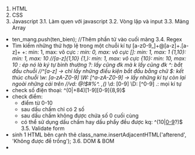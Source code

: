 1. HTML
2. CSS
3. Javascript
  3.1. Làm quen với javascript
  3.2. Vòng lặp và input
  3.3. Mảng Array
  - ten_mang.push(ten_bien); //Thêm phần tử vào cuối mảng
  3.4. Regex
  - Tìm kiếm những thứ hợp lệ trong một chuỗi kí tự
    [a-z0-9\_]+@[a-z]+\.[a-z]+
    +: min: 1, max: vô cực
    _: min: 0, max: vô cực
    []: min: 1, max: 1
    {1,10}: min: 1, max: 10 //[a-z]{1,10}
    {1,}: min: 1, max: vô cực
    {10}: min: 10, max: 10
    \: ép nó là ký tự bình thường
    ?: lấy cũng đk mà k lấy cũng đk
    ^: bắt đầu chuỗi //^[a-z] -> chỉ lấy những điều kiện bắt đầu bằng chữ
    $: kết thúc chuỗi
    \w: [a-zA-Z0-9]
    \W: [^a-zA-Z0-9] -> lấy những kí tự còn lại ngoài những cái trên //vd: @!$#%^. ,()_
    \d: [0-9]
    \D: [^0-9]
    .: mọi kí tự
  - check số điện thoại:
    ^(0|\+84)[1-9][0-9]{8,9}$
  - check điểm:
    - điểm từ 0-10
    - sau dấu chấm chỉ có 2 số
    - sau dấu chấm không được chứa số 0 cuối cùng
    - có thể sử dụng dấu chấm hay dấu phẩy đều được
      kq: ^(10|[0-9]([.,][0-9]?[1-9])?)$
  3.5. Validate form
  - sinh 1 HTML bên cạnh thẻ
    class_name.insertAdjacentHTML('afterend', '<span>Không được để trống</span>');
  3.6. DOM & BOM
  - 